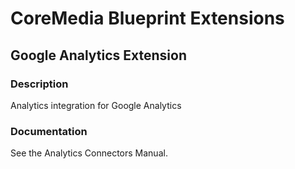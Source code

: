 # CoreMedia Blueprint Extensions

## Google Analytics Extension

### Description

Analytics integration for Google Analytics

### Documentation

See the Analytics Connectors Manual.
